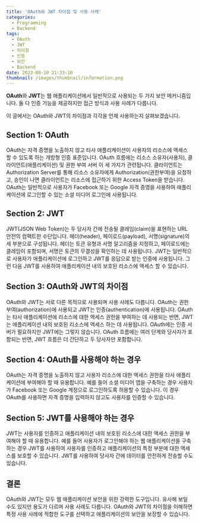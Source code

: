 ```yaml
---
title: 'OAuth와 JWT 차이점 및 사용 사례'
categories:
  - Programming
  - Backend
tags:
  - OAuth
  - JWT
  - 차이점
  - 인증
  - 보안
  - Backend
date: 2023-09-10 21:33:10
thumbnail: /images/thumbnail/information.png
---
```


**OAuth**와 **JWT**는 웹 애플리케이션에서 일반적으로 사용되는 두 가지 보안 메커니즘입니다. 둘 다 인증 기능을 제공하지만 접근 방식과 사용 사례가 다릅니다.

이 글에서는 OAuth와 JWT의 차이점과 각각을 언제 사용하는지 살펴보겠습니다.

## Section 1: OAuth

OAuth는 자격 증명을 노출하지 않고 타사 애플리케이션이 사용자의 리소스에 액세스 할 수 있도록 하는 개방형 인증 표준입니다. OAuth 흐름에는 리소스 소유자(사용자), 클라이언트(애플리케이션) 및 권한 부여 서버 이 세 가지가 관련됩니다. 클라이언트는 Authorization Server를 통해 리소스 소유자에게 Authorization(권한부여)을 요청하고, 승인이 나면 클라이언트는 리소스에 접근하기 위한 Access Token을 받습니다.
OAuth는 일반적으로 사용자가 Facebook 또는 Google 자격 증명을 사용하여 애플리케이션에 로그인할 수 있는 소셜 미디어 로그인에 사용됩니다.

## Section 2: JWT

JWT(JSON Web Token)는 두 당사자 간에 전송될 클레임(claim)을 표현하는 URL 안전의 컴팩트한 수단입니다. 헤더(header), 페이로드(payload), 서명(signature)의 세 부분으로 구성됩니다. 헤더는 토큰 유형과 서명 알고리즘을 지정하고, 페이로드에는 클레임이 포함되며, 서명은 토큰의 무결성을 확인하는 데 사용됩니다.
JWT는 일반적으로 사용자가 애플리케이션에 로그인하고 JWT를 응답으로 받는 인증에 사용됩니다. 그런 다음 JWT를 사용하여 애플리케이션 내의 보호된 리소스에 액세스 할 수 있습니다.

## Section 3: OAuth와 JWT의 차이점

OAuth와 JWT는 서로 다른 목적으로 사용되며 사용 사례도 다릅니다. OAuth는 권한부여(authorization)에 사용되고 JWT는 인증(authentication)에 사용됩니다. OAuth는 타사 애플리케이션에 리소스에 대한 액세스 권한을 부여하는 데 사용되는 반면, JWT는 애플리케이션 내의 보호된 리소스에 액세스 하는 데 사용됩니다.
OAuth에는 인증 서버가 필요하지만 JWT에는 그렇지 않습니다. OAuth 흐름에는 여러 단계와 당사자가 포함되는 반면, JWT 흐름은 더 간단하고 두 당사자만 포함합니다.

## Section 4: OAuth를 사용해야 하는 경우

OAuth는 자격 증명을 노출하지 않고 사용자 리소스에 대한 액세스 권한을 타사 애플리케이션에 부여해야 할 때 유용합니다.
예를 들어 소셜 미디어 앱을 구축하는 경우 사용자가 Facebook 또는 Google 계정으로 로그인하도록 허용할 수 있습니다. 이 경우 OAuth를 사용하면 자격 증명을 입력하지 않고도 사용자를 인증할 수 있습니다.

## Section 5: JWT를 사용해야 하는 경우

JWT는 사용자를 인증하고 애플리케이션 내의 보호된 리소스에 대한 액세스 권한을 부여해야 할 때 유용합니다.
예를 들어 사용자가 로그인해야 하는 웹 애플리케이션을 구축하는 경우 JWT를 사용하여 사용자를 인증하고 애플리케이션의 특정 부분에 대한 액세스를 보호할 수 있습니다. JWT를 사용하여 당사자 간에 데이터를 안전하게 전송할 수도 있습니다.

## 결론

OAuth와 JWT는 모두 웹 애플리케이션 보안을 위한 강력한 도구입니다. 유사해 보일 수도 있지만 용도가 다르며 사용 사례도 다릅니다. OAuth와 JWT의 차이점을 이해하면 특정 사용 사례에 적합한 도구를 선택하고 애플리케이션의 보안을 보장할 수 있습니다.
